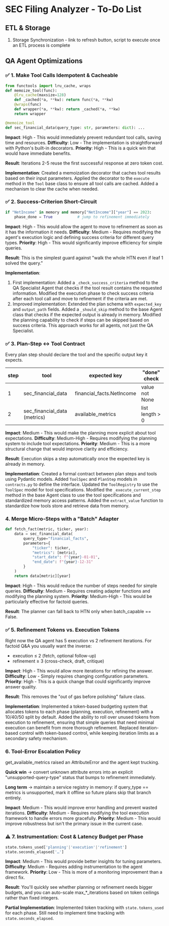 # SEC Filing Analyzer - To-Do List

## ETL & Storage
1. Storage Synchronization - link to refresh button, script to execute once an ETL process is complete

## QA Agent Optimizations

### ✅ 1. Make Tool Calls Idempotent & Cacheable

```python
from functools import lru_cache, wraps
def memoize_tool(func):
    @lru_cache(maxsize=128)
    def _cached(*a, **kw): return func(*a, **kw)
    @wraps(func)
    def wrapper(*a, **kw): return _cached(*a, **kw)
    return wrapper

@memoize_tool
def sec_financial_data(query_type: str, parameters: dict): ...
```

**Impact**: High - This would immediately prevent redundant tool calls, saving time and resources.
**Difficulty**: Low - The implementation is straightforward with Python's built-in decorators.
**Priority**: High - This is a quick win that would have immediate benefits.

**Result**: Iterations 2-5 reuse the first successful response at zero token cost.

**Implementation**: Created a memoization decorator that caches tool results based on their input parameters. Applied the decorator to the `execute` method in the `Tool` base class to ensure all tool calls are cached. Added a mechanism to clear the cache when needed.

### ✅ 2. Success-Criterion Short-Circuit

```python
if "NetIncome" in memory and memory["NetIncome"]["year"] == 2023:
    phase_done = True           # jump to refinement immediately
```

**Impact**: High - This would allow the agent to move to refinement as soon as it has the information it needs.
**Difficulty**: Medium - Requires modifying the agent's execution logic and defining success criteria for different query types.
**Priority**: High - This would significantly improve efficiency for simple queries.

**Result**: This is the simplest guard against "walk the whole HTN even if leaf 1 solved the query."

**Implementation**:
1. First implementation: Added a `_check_success_criteria` method to the QA Specialist Agent that checks if the tool result contains the requested information. Modified the execution phase to check success criteria after each tool call and move to refinement if the criteria are met.
2. Improved implementation: Extended the plan schema with `expected_key` and `output_path` fields. Added a `_should_skip` method to the base Agent class that checks if the expected output is already in memory. Modified the planning capability to check if steps can be skipped based on success criteria. This approach works for all agents, not just the QA Specialist.

### ✅ 3. Plan-Step ↔ Tool Contract

Every plan step should declare the tool and the specific output key it expects.

| step | tool | expected key | "done" check |
|------|------|--------------|---------------|
| 1 | sec_financial_data | financial_facts.NetIncome | value not None |
| 2 | sec_financial_data (metrics) | available_metrics | list length > 0 |

**Impact**: Medium - This would make the planning more explicit about tool expectations.
**Difficulty**: Medium-High - Requires modifying the planning system to include tool expectations.
**Priority**: Medium - This is a more structural change that would improve clarity and efficiency.

**Result**: Execution skips a step automatically once the expected key is already in memory.

**Implementation**: Created a formal contract between plan steps and tools using Pydantic models. Added `ToolSpec` and `PlanStep` models in `contracts.py` to define the interface. Updated the `ToolRegistry` to use the `ToolSpec` model for tool specifications. Modified the `_execute_current_step` method in the base Agent class to use the tool specifications and standardized memory access patterns. Added the `extract_value` function to standardize how tools store and retrieve data from memory.

### 4. Merge Micro-Steps with a "Batch" Adapter

```python
def fetch_fact(metric, ticker, year):
    data = sec_financial_data(
        query_type="financial_facts",
        parameters={
            "ticker": ticker,
            "metrics": [metric],
            "start_date": f"{year}-01-01",
            "end_date": f"{year}-12-31"
        }
    )
    return data[metric][year]
```

**Impact**: High - This would reduce the number of steps needed for simple queries.
**Difficulty**: Medium - Requires creating adapter functions and modifying the planning system.
**Priority**: Medium-High - This would be particularly effective for factoid queries.

**Result**: The planner can fall back to HTN only when batch_capable == False.

### ✅ 5. Refinement Tokens vs. Execution Tokens

Right now the QA agent has 5 execution vs 2 refinement iterations.
For factoid Q&A you usually want the inverse:

- execution ≤ 2 (fetch, optional follow-up)
- refinement ≥ 3 (cross-check, draft, critique)

**Impact**: High - This would allow more iterations for refining the answer.
**Difficulty**: Low - Simply requires changing configuration parameters.
**Priority**: High - This is a quick change that could significantly improve answer quality.

**Result**: This removes the "out of gas before polishing" failure class.

**Implementation**: Implemented a token-based budgeting system that allocates tokens to each phase (planning, execution, refinement) with a 10/40/50 split by default. Added the ability to roll over unused tokens from execution to refinement, ensuring that simple queries that need minimal execution can benefit from more thorough refinement. Replaced iteration-based control with token-based control, while keeping iteration limits as a secondary safety mechanism.

### 6. Tool-Error Escalation Policy

get_available_metrics raised an AttributeError and the agent kept trucking.

**Quick win** → convert unknown attribute errors into an explicit "unsupported-query-type" status that bumps to refinement immediately.

**Long term** → maintain a service registry in memory: if query_type == metrics is unsupported, mark it offline so future plans skip that branch entirely.

**Impact**: Medium - This would improve error handling and prevent wasted iterations.
**Difficulty**: Medium - Requires modifying the tool execution framework to handle errors more gracefully.
**Priority**: Medium - This would improve robustness but isn't the primary issue in the current case.

### ⚠️ 7. Instrumentation: Cost & Latency Budget per Phase

```python
state.tokens_used['planning'|'execution'|'refinement']
state.seconds_elapsed['…']
```

**Impact**: Medium - This would provide better insights for tuning parameters.
**Difficulty**: Medium - Requires adding instrumentation to the agent framework.
**Priority**: Low - This is more of a monitoring improvement than a direct fix.

**Result**: You'll quickly see whether planning or refinement needs bigger budgets, and you can auto-scale max_*_iterations based on token ceilings rather than fixed integers.

**Partial Implementation**: Implemented token tracking with `state.tokens_used` for each phase. Still need to implement time tracking with `state.seconds_elapsed`.